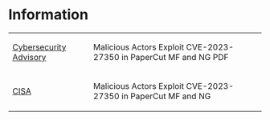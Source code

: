 # Information
<table>
  <tr>
    <td>
      <a href="https://www.cisa.gov/sites/default/files/2023-05/aa23-131a_malicious_actors_exploit_cve-2023-27350_in_papercut_mf_and_ng_1.pdf">Cybersecurity Advisory</a>
    </td>
    <td>
      <p>Malicious Actors Exploit CVE-2023-27350 in PaperCut MF and NG PDF</p>
    </td>
  </tr>
  <tr>
    <td>
      <a href="https://www.cisa.gov/news-events/cybersecurity-advisories/aa23-131a">CISA</a>
    </td>
    <td>
      <p>Malicious Actors Exploit CVE-2023-27350 in PaperCut MF and NG</p>
    </td>
  </tr>
</table>
